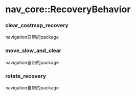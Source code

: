nav_core::RecoveryBehavior
====================

### clear_costmap_recovery
navigation自带的package

### move_slow_and_clear
navigation自带的package

### rotate_recovery
navigation自带的package

